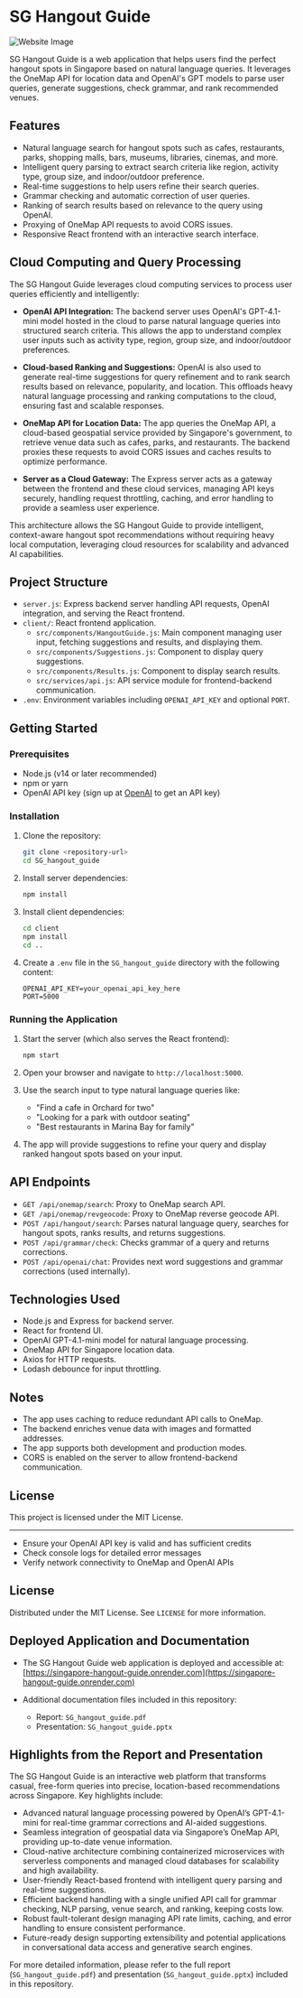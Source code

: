 # SG Hangout Guide

![Website Image](./Website_Image.png)

SG Hangout Guide is a web application that helps users find the perfect hangout spots in Singapore based on natural language queries. It leverages the OneMap API for location data and OpenAI's GPT models to parse user queries, generate suggestions, check grammar, and rank recommended venues.

## Features

- Natural language search for hangout spots such as cafes, restaurants, parks, shopping malls, bars, museums, libraries, cinemas, and more.
- Intelligent query parsing to extract search criteria like region, activity type, group size, and indoor/outdoor preference.
- Real-time suggestions to help users refine their search queries.
- Grammar checking and automatic correction of user queries.
- Ranking of search results based on relevance to the query using OpenAI.
- Proxying of OneMap API requests to avoid CORS issues.
- Responsive React frontend with an interactive search interface.

## Cloud Computing and Query Processing

The SG Hangout Guide leverages cloud computing services to process user queries efficiently and intelligently:

- **OpenAI API Integration:** The backend server uses OpenAI's GPT-4.1-mini model hosted in the cloud to parse natural language queries into structured search criteria. This allows the app to understand complex user inputs such as activity type, region, group size, and indoor/outdoor preferences.

- **Cloud-based Ranking and Suggestions:** OpenAI is also used to generate real-time suggestions for query refinement and to rank search results based on relevance, popularity, and location. This offloads heavy natural language processing and ranking computations to the cloud, ensuring fast and scalable responses.

- **OneMap API for Location Data:** The app queries the OneMap API, a cloud-based geospatial service provided by Singapore's government, to retrieve venue data such as cafes, parks, and restaurants. The backend proxies these requests to avoid CORS issues and caches results to optimize performance.

- **Server as a Cloud Gateway:** The Express server acts as a gateway between the frontend and these cloud services, managing API keys securely, handling request throttling, caching, and error handling to provide a seamless user experience.

This architecture allows the SG Hangout Guide to provide intelligent, context-aware hangout spot recommendations without requiring heavy local computation, leveraging cloud resources for scalability and advanced AI capabilities.
## Project Structure

- `server.js`: Express backend server handling API requests, OpenAI integration, and serving the React frontend.
- `client/`: React frontend application.
  - `src/components/HangoutGuide.js`: Main component managing user input, fetching suggestions and results, and displaying them.
  - `src/components/Suggestions.js`: Component to display query suggestions.
  - `src/components/Results.js`: Component to display search results.
  - `src/services/api.js`: API service module for frontend-backend communication.
- `.env`: Environment variables including `OPENAI_API_KEY` and optional `PORT`.

## Getting Started

### Prerequisites

- Node.js (v14 or later recommended)
- npm or yarn
- OpenAI API key (sign up at [OpenAI](https://openai.com) to get an API key)

### Installation

1. Clone the repository:

   ```bash
   git clone <repository-url>
   cd SG_hangout_guide
   ```

2. Install server dependencies:

   ```bash
   npm install
   ```

3. Install client dependencies:

   ```bash
   cd client
   npm install
   cd ..
   ```

4. Create a `.env` file in the `SG_hangout_guide` directory with the following content:

   ```
   OPENAI_API_KEY=your_openai_api_key_here
   PORT=5000
   ```

### Running the Application

1. Start the server (which also serves the React frontend):

   ```bash
   npm start
   ```

2. Open your browser and navigate to `http://localhost:5000`.

3. Use the search input to type natural language queries like:

   - "Find a cafe in Orchard for two"
   - "Looking for a park with outdoor seating"
   - "Best restaurants in Marina Bay for family"

4. The app will provide suggestions to refine your query and display ranked hangout spots based on your input.

## API Endpoints

- `GET /api/onemap/search`: Proxy to OneMap search API.
- `GET /api/onemap/revgeocode`: Proxy to OneMap reverse geocode API.
- `POST /api/hangout/search`: Parses natural language query, searches for hangout spots, ranks results, and returns suggestions.
- `POST /api/grammar/check`: Checks grammar of a query and returns corrections.
- `POST /api/openai/chat`: Provides next word suggestions and grammar corrections (used internally).

## Technologies Used

- Node.js and Express for backend server.
- React for frontend UI.
- OpenAI GPT-4.1-mini model for natural language processing.
- OneMap API for Singapore location data.
- Axios for HTTP requests.
- Lodash debounce for input throttling.

## Notes

- The app uses caching to reduce redundant API calls to OneMap.
- The backend enriches venue data with images and formatted addresses.
- The app supports both development and production modes.
- CORS is enabled on the server to allow frontend-backend communication.

## License

This project is licensed under the MIT License.

---

- Ensure your OpenAI API key is valid and has sufficient credits
- Check console logs for detailed error messages
- Verify network connectivity to OneMap and OpenAI APIs

## License

Distributed under the MIT License. See `LICENSE` for more information.

## Deployed Application and Documentation

- The SG Hangout Guide web application is deployed and accessible at: [https://singapore-hangout-guide.onrender.com](https://singapore-hangout-guide.onrender.com)

- Additional documentation files included in this repository:
  - Report: `SG_hangout_guide.pdf`
  - Presentation: `SG_hangout_guide.pptx`

## Highlights from the Report and Presentation

The SG Hangout Guide is an interactive web platform that transforms casual, free-form queries into precise, location-based recommendations across Singapore. Key highlights include:

- Advanced natural language processing powered by OpenAI’s GPT-4.1-mini for real-time grammar corrections and AI-aided suggestions.
- Seamless integration of geospatial data via Singapore’s OneMap API, providing up-to-date venue information.
- Cloud-native architecture combining containerized microservices with serverless components and managed cloud databases for scalability and high availability.
- User-friendly React-based frontend with intelligent query parsing and real-time suggestions.
- Efficient backend handling with a single unified API call for grammar checking, NLP parsing, venue search, and ranking, keeping costs low.
- Robust fault-tolerant design managing API rate limits, caching, and error handling to ensure consistent performance.
- Future-ready design supporting extensibility and potential applications in conversational data access and generative search engines.

For more detailed information, please refer to the full report (`SG_hangout_guide.pdf`) and presentation (`SG_hangout_guide.pptx`) included in this repository.

